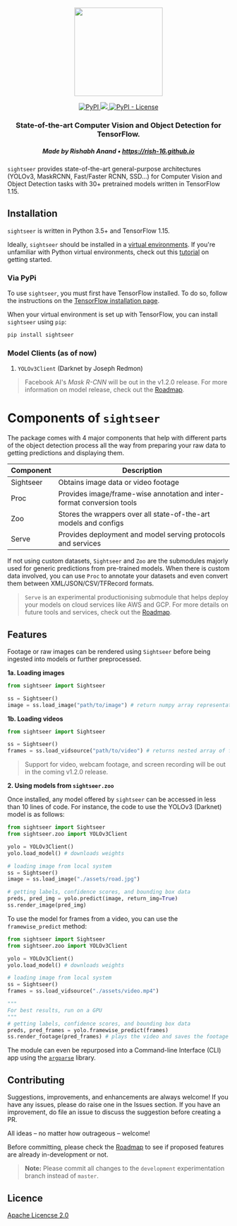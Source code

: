 <p align="center">
    <br>
	<img src="https://github.com/rish-16/sight/blob/master/Assets/logo.png?raw=true" width=200>
    <br>
<p>

<p align="center">
    <a href="https://pypi.org/project/sightseer/">
        <img alt="PyPI" src="https://img.shields.io/pypi/v/sightseer?color=%231dd1a1">
    </a>
    <a href="https://pepy.tech/project/sightseer">
        <img alr="PyPi - Downloads" src="https://pepy.tech/badge/sightseer">
    </a>
    <a href="https://github.com/rish-16/sight/blob/master/LICENSE">
		<img alt="PyPI - License" src="https://img.shields.io/pypi/l/sightseer?color=%23feca57">
    </a>
</p>

<h3 align="center">
<p>State-of-the-art Computer Vision and Object Detection for TensorFlow.</p>
</h3>

<h5 align="center">
<p>Made by Rishabh Anand • <a href="https://rish-16.github.io">https://rish-16.github.io</a></p>
</h5>

`sightseer` provides state-of-the-art general-purpose architectures (YOLOv3, MaskRCNN, Fast/Faster RCNN, SSD...) for Computer Vision and Object Detection tasks with 30+ pretrained models written in TensorFlow 1.15.

## Installation

`sightseer` is written in Python 3.5+ and TensorFlow 1.15. 

Ideally, `sightseer` should be installed in a [virtual environments](https://docs.python.org/3/library/venv.html). If you're unfamiliar with Python virtual environments, check out this [tutorial](https://packaging.python.org/guides/installing-using-pip-and-virtual-environments/) on getting started.

### Via PyPi

To use `sightseer`, you must first have TensorFlow installed. To do so, follow the instructions on the [TensorFlow installation page](https://www.tensorflow.org/install/pip?lang=python3).

When your virtual environment is set up with TensorFlow, you can install `sightseer` using `pip`:

```bash
pip install sightseer
```

### Model Clients (as of now)

1. `YOLOv3Client` (Darknet by Joseph Redmon)

> Facebook AI's *Mask R-CNN* will be out in the v1.2.0 release. For more information on model release, check out the [Roadmap](https://github.com/rish-16/sight/blob/master/ROADMAP.md).


# Components of `sightseer`

The package comes with 4 major components that help with different parts of the object detection process all the way from preparing your raw data to getting predictions and displaying them.

| Component | Description                                                               |
|-----------|---------------------------------------------------------------------------|
| Sightseer | Obtains image data or video footage                                       |
| Proc      | Provides image/frame-wise annotation and inter-format conversion tools    |
| Zoo       | Stores the wrappers over all state-of-the-art models and configs          |
| Serve     | Provides deployment and model serving protocols and services              |

If not using custom datasets, `Sightseer` and `Zoo` are the submodules majorly used for generic predictions from pre-trained models. When there is custom data involved, you can use `Proc` to annotate your datasets and even convert them between XML/JSON/CSV/TFRecord formats. 

> `Serve` is an experimental productionising submodule that helps deploy your models on cloud services like AWS and GCP. For more details on future tools and services, check out the [Roadmap](https://github.com/rish-16/sight/blob/master/ROADMAP.md).

## Features

Footage or raw images can be rendered using `Sightseer` before being ingested into models or further preprocessed.

<strong>1a. Loading images</strong>

```python
from sightseer import Sightseer

ss = Sightseer()
image = ss.load_image("path/to/image") # return numpy array representation of image
```

<strong>1b. Loading videos</strong>

```python
from sightseer import Sightseer

ss = Sightseer()
frames = ss.load_vidsource("path/to/video") # returns nested array of frames
```

> Support for video, webcam footage, and screen recording will be out in the coming v1.2.0 release.

<strong>2. Using models from `sightseer.zoo`</strong>

Once installed, any model offered by `sightseer` can be accessed in less than 10 lines of code. For instance, the code to use the YOLOv3 (Darknet) model is as follows:

```python
from sightseer import Sightseer
from sightseer.zoo import YOLOv3Client

yolo = YOLOv3Client()
yolo.load_model() # downloads weights

# loading image from local system
ss = Sightseer()
image = ss.load_image("./assets/road.jpg")

# getting labels, confidence scores, and bounding box data
preds, pred_img = yolo.predict(image, return_img=True)
ss.render_image(pred_img)
```

To use the model for frames from a video, you can use the `framewise_predict` method:

```python
from sightseer import Sightseer
from sightseer.zoo import YOLOv3Client

yolo = YOLOv3Client()
yolo.load_model() # downloads weights

# loading image from local system
ss = Sightseer()
frames = ss.load_vidsource("./assets/video.mp4")

"""
For best results, run on a GPU
"""
# getting labels, confidence scores, and bounding box data
preds, pred_frames = yolo.framewise_predict(frames)
ss.render_footage(pred_frames) # plays the video and saves the footage
```

The module can even be repurposed into a Command-line Interface (CLI) app using the [`argparse`](https://docs.python.org/3/library/argparse.html) library.

## Contributing

Suggestions, improvements, and enhancements are always welcome! If you have any issues, please do raise one in the Issues section. If you have an improvement, do file an issue to discuss the suggestion before creating a PR.

All ideas – no matter how outrageous – welcome!

Before committing, please check the [Roadmap](https://github.com/rish-16/sight/blob/master/ROADMAP.md) to see if proposed features are already in-development or not.

> **Note:** Please commit all changes to the `development` experimentation branch instead of `master`.

## Licence

[Apache Licencse 2.0](https://github.com/rish-16/sight/blob/master/LICENSE)